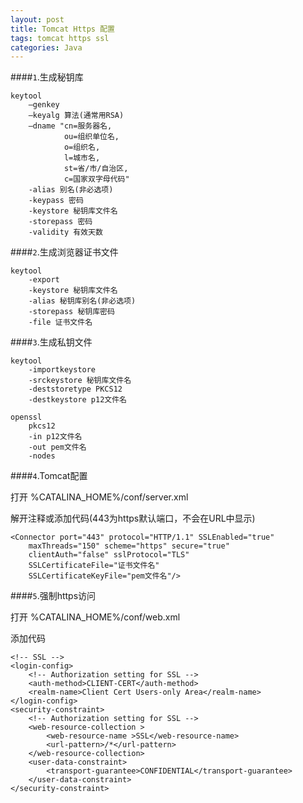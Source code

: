 ```yaml
---
layout: post
title: Tomcat Https 配置
tags: tomcat https ssl
categories: Java
---
```


####`1`.生成秘钥库

~~~
keytool 
    –genkey
    –keyalg 算法(通常用RSA)
    –dname "cn=服务器名,
            ou=组织单位名,
            o=组织名,
            l=城市名,
            st=省/市/自治区,
            c=国家双字母代码"
    -alias 别名(非必选项)
    -keypass 密码
    -keystore 秘钥库文件名
    -storepass 密码
    -validity 有效天数
~~~
 
####`2`.生成浏览器证书文件

~~~
keytool
    -export 
    -keystore 秘钥库文件名
    -alias 秘钥库别名(非必选项)
    -storepass 秘钥库密码
    -file 证书文件名
~~~

####`3`.生成私钥文件

~~~
keytool 
    -importkeystore 
    -srckeystore 秘钥库文件名
    -deststoretype PKCS12
    -destkeystore p12文件名

openssl 
	pkcs12 
	-in p12文件名
	-out pem文件名
	-nodes
~~~

####`4`.Tomcat配置

打开 %CATALINA_HOME%/conf/server.xml

解开注释或添加代码(443为https默认端口，不会在URL中显示)

~~~
<Connector port="443" protocol="HTTP/1.1" SSLEnabled="true"
    maxThreads="150" scheme="https" secure="true"
    clientAuth="false" sslProtocol="TLS" 
    SSLCertificateFile="证书文件名"   
    SSLCertificateKeyFile="pem文件名"/>
~~~

####`5`.强制https访问

打开 %CATALINA_HOME%/conf/web.xml

添加代码

~~~
<!-- SSL -->
<login-config>  
    <!-- Authorization setting for SSL -->  
    <auth-method>CLIENT-CERT</auth-method>  
    <realm-name>Client Cert Users-only Area</realm-name>  
</login-config>  
<security-constraint>  
    <!-- Authorization setting for SSL -->  
    <web-resource-collection >  
        <web-resource-name >SSL</web-resource-name>  
        <url-pattern>/*</url-pattern>  
    </web-resource-collection>  
    <user-data-constraint>  
        <transport-guarantee>CONFIDENTIAL</transport-guarantee>  
    </user-data-constraint>  
</security-constraint> 
~~~
